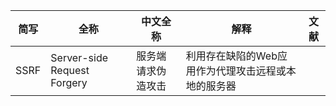 |简写|全称|中文全称|解释|文献|
|----|----|----|----|----|
|SSRF|Server-side Request Forgery|服务端请求伪造攻击|利用存在缺陷的Web应用作为代理攻击远程或本地的服务器|